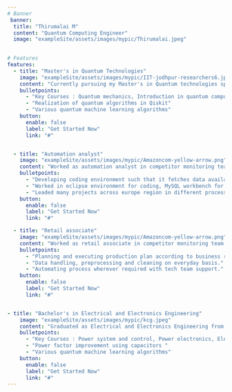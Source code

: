 ```yaml
---
# Banner
 banner:
  title: "Thirumalai M"
  content: "Quantum Computing Engineer"
  image: "exampleSite/assets/images/mypic/Thirumalai.jpeg"
  

# Features
features:
  - title: "Master's in Quantum Technologies"
    image: "exampleSite/assets/images/mypic/IIT-jodhpur-researchers6.jpg"
    content: "Currently pursuing my Master's in Quantum technologies specilization in quantum computing at IIT Jodhpur."
    bulletpoints:
      - "Key Courses : Quantum mechanics, Introduction in quantum computation and information, quantum algorithms, quantum machine learning, "
      - "Realization of quantum algorithms in Qiskit"
      - "Various quantum machine learning algorithms"
    button:
      enable: false
      label: "Get Started Now"
      link: "#"


  - title: "Automation analyst"
    image: "exampleSite/assets/images/mypic/Amazoncom-yellow-arrow.png"
    content: "Worked as automation analyst in competitor monitoring team at Amazon."
    bulletpoints:
      - "Developing coding environment such that it fetches data available openly at competitor's website."
      - "Worked in eclipse environment for coding, MySQL workbench for data handling, Xpath and REGEX for scrapping."
      - "Leaded many projects across europe region in different process."
    button:
      enable: false
      label: "Get Started Now"
      link: "#"

  - title: "Retail associate"
    image: "exampleSite/assets/images/mypic/Amazoncom-yellow-arrow.png"
    content: "Worked as retail associate in competitor monitoring team at Amazon."
    bulletpoints:
      - "Planning and executing production plan according to business requirements."
      - "Data handling, preprocessing and cleaning on everyday basis."
      - "Automating process wherever required with tech team support."
    button:
      enable: false
      label: "Get Started Now"
      link: "#"


- title: "Bachelor's in Electrical and Electronics Engineering"
    image: "exampleSite/assets/images/mypic/kcg.jpeg"
    content: "Graduated as Electrical and Electronics Engineering from K.C.G. College of technology, Chennai. "
    bulletpoints:
      - "Key Courses : Power system and control, Power electronics, Electrical Machines,Object oriented programming, Solid state devices etc,. "
      - "Power factor improvement using capacitors "
      - "Various quantum machine learning algorithms"
    button:
      enable: false
      label: "Get Started Now"
      link: "#"
---
```

